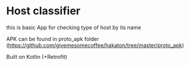 # Host classifier
this is basic App for checking type of host by its name

APK can be found in proto_apk folder (https://github.com/givemesomecoffee/hakaton/tree/master/proto_apk)

Built on Kotlin (+Retrofit)
